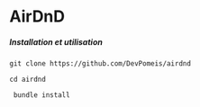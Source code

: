# AirDnD

##### Installation et utilisation

``` git clone https://github.com/DevPomeis/airdnd ```

``` cd airdnd ```

``` bundle install```
